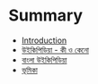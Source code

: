 # Summary

* [Introduction](README.md)
* [উইকিপিডিয়া - কী ও কেনো](manuscript/chapter-01.md)
* [বাংলা উইকিপিডিয়া](manuscript/বাংলা-উইকিপিডিয়া.md)
* [ভূমিকা](manuscript/chapter-1.md)

